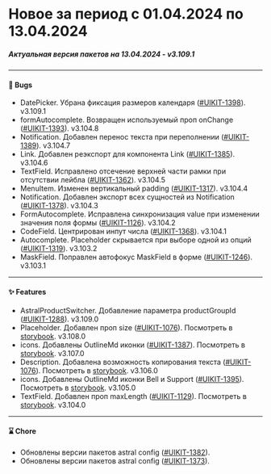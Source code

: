 # Новое за период с 01.04.2024 по 13.04.2024 

##### Актуальная версия пакетов на 13.04.2024 - v3.109.1

--- 

#### 🐞 Bugs
 - DatePicker. Убрана фиксация размеров календаря ([#UIKIT-1398](https://track.astral.ru/soft/browse/UIKIT-1398)). v3.109.1
 - formAutocomplete. Возвращен используемый проп onChange ([#UIKIT-1393](https://track.astral.ru/soft/browse/UIKIT-1393)). v3.104.8
 - Notification. Добавлен перенос текста при переполнении ([#UIKIT-1389](https://track.astral.ru/soft/browse/UIKIT-1389)). v3.104.7
 - Link. Добавлен реэкспорт для компонента Link ([#UIKIT-1385](https://track.astral.ru/soft/browse/UIKIT-1385)). v3.104.6
 - TextField. Исправлено отсечение верхней части рамки при отсутствии лейбла ([#UIKIT-1362](https://track.astral.ru/soft/browse/UIKIT-1362)). v3.104.5
 - MenuItem. Изменен вертикальный padding ([#UIKIT-1317](https://track.astral.ru/soft/browse/UIKIT-1317)). v3.104.4
 - Notification. Добавлен экспорт всех сущностей из Notification ([#UIKIT-1378](https://track.astral.ru/soft/browse/UIKIT-1378)). v3.104.3
 - FormAutocomplete. Исправлена синхронизация value при изменении значения поля формы ([#UIKIT-1126](https://track.astral.ru/soft/browse/UIKIT-1126)). v3.104.2
 - CodeField. Центрирован инпут числа ([#UIKIT-1368](https://track.astral.ru/soft/browse/UIKIT-1368)). v3.104.1
 - Autocomplete. Placeholder скрывается при выборе одной из опций ([#UIKIT-1319](https://track.astral.ru/soft/browse/UIKIT-1319)). v3.103.2
 - MaskField. Поправлен автофокус MaskField в форме ([#UIKIT-1246](https://track.astral.ru/soft/browse/UIKIT-1246)). v3.103.1

--- 

#### ✨ Features
 - AstralProductSwitcher. Добавление параметра productGroupId ([#UIKIT-1288](https://track.astral.ru/soft/browse/UIKIT-1288)). v3.109.0
 - Placeholder. Добавлен проп size ([#UIKIT-1076](https://track.astral.ru/soft/browse/UIKIT-1076)). Посмотреть в [storybook](https://main--61baeff6f06230003a88ef8a.chromatic.com/?path=/docs/components-placeholder--docs). v3.108.0
 - icons. Добавлены OutlineMd иконки ([#UIKIT-1387](https://track.astral.ru/soft/browse/UIKIT-1387)). Посмотреть в [storybook](https://main--61baeff6f06230003a88ef8a.chromatic.com/?path=/docs/components-icons--docs). v3.107.0
 - Description. Добавлена возможность копирования текста ([#UIKIT-1076](https://track.astral.ru/soft/browse/UIKIT-1076)). Посмотреть в [storybook](https://main--61baeff6f06230003a88ef8a.chromatic.com/?path=/docs/components-description--docs). v3.106.0
 - icons. Добавлены OutlineMd иконки Bell и Support ([#UIKIT-1395](https://track.astral.ru/soft/browse/UIKIT-1395)). Посмотреть в [storybook](https://main--61baeff6f06230003a88ef8a.chromatic.com/?path=/docs/components-icons--docs). v3.105.0
 - TextField. Добавлен проп maxLength ([#UIKIT-1129](https://track.astral.ru/soft/browse/UIKIT-1129)). Посмотреть в [storybook](https://main--61baeff6f06230003a88ef8a.chromatic.com/?path=/docs/components-textfield--docs). v3.104.0

--- 

#### ⌛️ Chore
 -  Обновлены версии пакетов astral config ([#UIKIT-1382](https://track.astral.ru/soft/browse/UIKIT-1382)). 
 -  Обновлены версии пакетов astral config ([#UIKIT-1373](https://track.astral.ru/soft/browse/UIKIT-1373)). 

